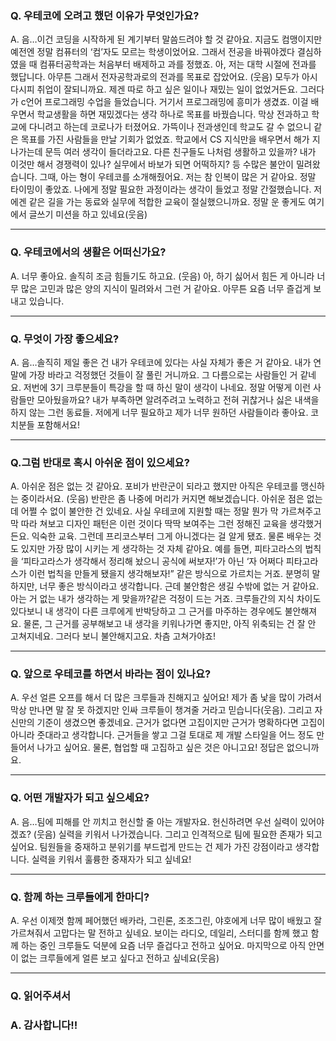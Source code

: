 ### Q. 우테코에 오려고 했던 이유가 무엇인가요?

A. 음…이건 코딩을 시작하게 된 계기부터 말씀드려야 할 것 같아요. 지금도 컴맹이지만 예전엔 정말 컴퓨터의 ‘컴’자도 모르는 학생이었어요. 그래서 전공을 바꿔야겠다 결심하였을 때 컴퓨터공학과는 처음부터 배제하고
과를 정했죠. 아, 저는 대학 시절에 전과를 했답니다. 아무튼 그래서 전자공학과로의 전과를 목표로 잡았어요. (웃음) 모두가 아시다시피 취업이 잘되니까요. 제겐 따로 하고 싶은 일이나 재밌는 일이 없었거든요.
그러다가 c언어 프로그래밍 수업을 들었습니다. 거기서 프로그래밍에 흥미가 생겼죠. 이걸 배우면서 학교생활을 하면 재밌겠다는 생각 하나로 목표를 바꿨습니다. 막상 전과하고 학교에 다니려고 하는데 코로나가 터졌어요.
가뜩이나 전과생인데 학교도 갈 수 없으니 같은 목표를 가진 사람들을 만날 기회가 없었죠. 학교에서 CS 지식만을 배우면서 해가 지나가는데 문득 여러 생각이 들더라고요. 다른 친구들도 나처럼 생활하고 있을까? 내가
이것만 해서 경쟁력이 있나? 실무에서 바보가 되면 어떡하지? 등 수많은 불안이 밀려왔습니다. 그때, 아는 형이 우테코를 소개해줬어요. 저는 참 인복이 많은 거 같아요. 정말 타이밍이 좋았죠. 나에게 정말 필요한
과정이라는 생각이 들었고 정말 간절했습니다. 저에겐 같은 길을 가는 동료와 실무에 적합한 교육이 절실했으니까요. 정말 운 좋게도 여기에서 글쓰기 미션을 하고 있네요(웃음)

---

### Q. 우테코에서의 생활은 어떠신가요?

A. 너무 좋아요. 솔직히 조금 힘들기도 하고요. (웃음) 아, 하기 싫어서 힘든 게 아니라 너무 많은 고민과 많은 양의 지식이 밀려와서 그런 거 같아요. 아무튼 요즘 너무 즐겁게 보내고 있습니다.

---

### Q. 무엇이 가장 좋으세요?

A. 음…솔직히 제일 좋은 건 내가 우테코에 있다는 사실 자체가 좋은 거 같아요. 내가 연말에 가장 바라고 걱정했던 것들이 잘 풀린 거니까요. 그 다름으로는 사람들인 거 같네요. 저번에 3기 크루분들이 특강을 할 때
하신 말이 생각이 나네요. 정말 어떻게 이런 사람들만 모아뒀을까요? 내가 부족하면 알려주려고 노력하고 전혀 귀찮거나 싫은 내색을 하지 않는 그런 동료들. 저에게 너무 필요하고 제가 너무 원하던 사람들이라 좋아요.
코치분들 포함해서요!

---

### Q.그럼 반대로 혹시 아쉬운 점이 있으세요?

A. 아쉬운 점은 없는 것 같아요. 포비가 반란군이 되라고 했지만 아직은 우테코를 맹신하는 중이라서요. (웃음) 반란은 좀 나중에 머리가 커지면 해보겠습니다. 아쉬운 점은 없는데 어쩔 수 없이 불안한 건 있네요.
사실 우테코에 지원할 때는 정말 뭔가 막 가르쳐주고 막 따라 쳐보고 디자인 패턴은 이런 것이다 딱딱 보여주는 그런 정해진 교육을 생각했거든요. 익숙한 교육. 그런데 프리코스부터 그게 아니겠다는 걸 알게 됐죠. 물론
배우는 것도 있지만 가장 많이 시키는 게 생각하는 것 자체 같아요. 예를 들면, 피타고라스의 법칙을 ‘피타고라스가 생각해서 정리해 놨으니 공식에 써보자!’가 아닌 ‘자 어쩌다 피타고라스가 이런 법칙을 만들게 됐을지
생각해보자!” 같은 방식으로 가르치는 거죠. 분명히 말하지만, 너무 좋은 방식이라고 생각합니다. 근데 불안함은 생길 수밖에 없는 거 같아요. 아는 거 없는 내가 생각하는 게 맞을까?같은 걱정이 드는 거죠. 크루들간의
지식 차이도 있다보니 내 생각이 다른 크루에게 반박당하고 그 근거를 마주하는 경우에도 불안해져요. 물론, 그 근거를 공부해보고 내 생각을 키워나가면 좋지만, 아직 위축되는 건 잘 안 고쳐지네요. 그러다 보니
불안해지고요. 차츰 고쳐가야죠!


---

### Q. 앞으로 우테코를 하면서 바라는 점이 있나요?

A. 우선 얼른 오프를 해서 더 많은 크루들과 친해지고 싶어요! 제가 좀 낯을 많이 가려서 막상 만나면 말 잘 못 하겠지만 인싸 크루들이 챙겨줄 거라고 믿습니다(웃음). 그리고 자신만의 기준이 생겼으면 좋겠네요.
근거가 없다면 고집이지만 근거가 명확하다면 고집이 아니라 줏대라고 생각합니다. 근거들을 쌓고 그걸 토대로 제 개발 스타일을 어느 정도 만들어서 나가고 싶어요. 물론, 협업할 때 고집하고 싶은 것은 아니고요! 정답은
없으니까요.

---

### Q. 어떤 개발자가 되고 싶으세요?

A. 음…팀에 피해를 안 끼치고 헌신할 줄 아는 개발자요. 헌신하려면 우선 실력이 있어야겠죠? (웃음) 실력을 키워서 나가겠습니다. 그리고 인격적으로 팀에 필요한 존재가 되고 싶어요. 팀원들을 중재하고 분위기를
부드럽게 만드는 건 제가 가진 강점이라고 생각합니다. 실력을 키워서 훌륭한 중재자가 되고 싶네요!

---

### Q. 함께 하는 크루들에게 한마디?

A. 우선 이제껏 함께 페어했던 배카라, 그린론, 조조그린, 야호에게 너무 많이 배웠고 잘 가르쳐줘서 고맙다는 말 전하고 싶네요. 보이는 라디오, 데일리, 스터디를 함께 했고 함께 하는 중인 크루들도 덕분에 요즘
너무 즐겁다고 전하고 싶어요. 마지막으로 아직 안면이 없는 크루들에게 얼른 보고 싶다고 전하고 싶네요(웃음)

---

### Q. 읽어주셔서

### A. 감사합니다!!
